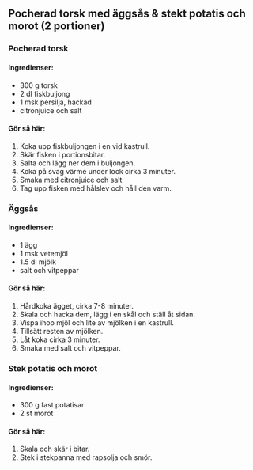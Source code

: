 
## Pocherad torsk med äggsås & stekt potatis och morot (2 portioner)

### Pocherad torsk

#### Ingredienser:
* 300 g torsk
* 2 dl fiskbuljong
* 1 msk persilja, hackad
* citronjuice och salt

#### Gör så här:
1. Koka upp fiskbuljongen i en vid kastrull. 
2. Skär fisken i portionsbitar. 
3. Salta och lägg ner dem i buljongen. 
4. Koka på svag värme under lock cirka 3 minuter.
5. Smaka med citronjuice och salt
6. Tag upp fisken med hålslev och håll den varm.

### Äggsås

#### Ingredienser:
* 1 ägg
* 1 msk vetemjöl
* 1.5 dl mjölk
* salt och vitpeppar

#### Gör så här:
1. Hårdkoka ägget, cirka 7-8 minuter. 
2. Skala och hacka dem, lägg i en skål och ställ åt sidan.
3. Vispa ihop mjöl och lite av mjölken i en kastrull. 
4. Tillsätt resten av mjölken.
5. Låt koka cirka 3 minuter. 
6. Smaka med salt och vitpeppar.

### Stek potatis och morot

#### Ingredienser:
* 300 g fast potatisar
* 2 st morot

#### Gör så här:
1. Skala och skär i bitar.
2. Stek i stekpanna med rapsolja och smör. 

